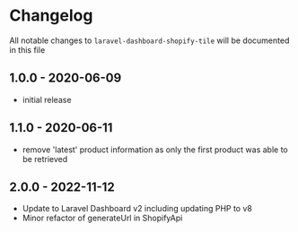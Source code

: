 # Changelog

All notable changes to `laravel-dashboard-shopify-tile` will be documented in this file

## 1.0.0 - 2020-06-09

- initial release

## 1.1.0 - 2020-06-11

- remove 'latest' product information as only the first product was able to be retrieved

## 2.0.0 - 2022-11-12

- Update to Laravel Dashboard v2 including updating PHP to v8
- Minor refactor of generateUrl in ShopifyApi